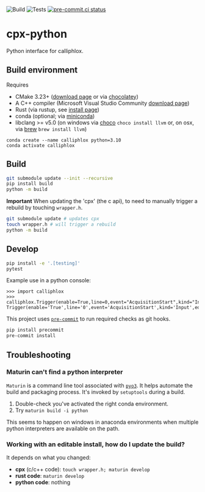 ![Build](https://github.com/calliphlox/cpx-python/actions/workflows/build.yml/badge.svg)
![Tests](https://github.com/calliphlox/cpx-python/actions/workflows/test_pr.yml/badge.svg)
[![pre-commit.ci status](https://results.pre-commit.ci/badge/github/calliphlox/cpx-python/main.svg?badge_token=u4kR6Y9_REe92P1OpdtXIQ)](https://results.pre-commit.ci/latest/github/calliphlox/cpx-python/main?badge_token=u4kR6Y9_REe92P1OpdtXIQ)

# cpx-python

Python interface for calliphlox.

## Build environment

Requires

- CMake 3.23+ ([download page](https://cmake.org/download/) or via
  [chocolatey](https://community.chocolatey.org/packages/cmake))
- A C++ compiler (Microsoft Visual Studio Community [download
  page](https://visualstudio.microsoft.com/downloads/))
- Rust (via rustup, see [install
  page](https://www.rust-lang.org/tools/install))
- conda (optional; via
  [miniconda](https://docs.conda.io/en/latest/miniconda.html))
- libclang >= v5.0 (on windows via [choco](https://chocolatey.org/) `choco
  install llvm` or, on osx, via [brew](https://brew.sh/) `brew install llvm`)

```
conda create --name calliphlox python=3.10
conda activate calliphlox
```

## Build

```bash
git submodule update --init --recursive
pip install build
python -m build
```

**Important** When updating the 'cpx' (the c api), to need to manually trigger
a rebuild by touching `wrapper.h`.

```bash
git submodule update # updates cpx
touch wrapper.h # will trigger a rebuild
python -m build
```

## Develop

```bash
pip install -e '.[testing]'
pytest
```

Example use in a python console:

```pycon
>>> import calliphlox
>>> calliphlox.Trigger(enable=True,line=0,event="AcquisitionStart",kind="Input",edge="Rising")
Trigger(enable='True',line='0',event='AcquisitionStart',kind='Input',edge='Rising')
```

This project uses [`pre-commit`](https://pre-commit.com/) to run required
checks as git hooks.

```bash
pip install precommit
pre-commit install
```

## Troubleshooting

### Maturin can't find a python interpreter

`Maturin` is a command line tool associated with
[`pyo3`](https://pyo3.rs/v0.16.4/). It helps automate the build and packaging
process. It's invoked by `setuptools` during a build.

1. Double-check you've activated the right conda environment.
2. Try `maturin build -i python`

This seems to happen on windows in anaconda environments when multiple python
interpreters are available on the path.

### Working with an editable install, how do I update the build?

It depends on what you changed:

- **cpx** (c/c++ code): `touch wrapper.h; maturin develop`
- **rust code**: `maturin develop`
- **python code**: nothing
